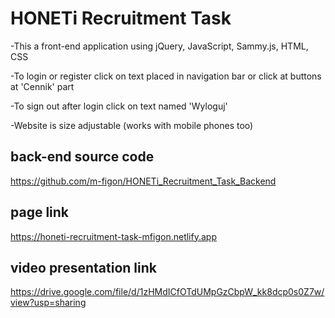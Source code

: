 # HONETi Recruitment Task

-This a front-end application using jQuery, JavaScript, Sammy.js, HTML, CSS

-To login or register click on text placed in navigation bar or click at buttons at 'Cennik' part

-To sign out after login click on text named 'Wyloguj'

-Website is size adjustable (works with mobile phones too)

## back-end source code

https://github.com/m-figon/HONETi_Recruitment_Task_Backend

## page link

https://honeti-recruitment-task-mfigon.netlify.app

## video presentation link

https://drive.google.com/file/d/1zHMdICfOTdUMpGzCbpW_kk8dcp0s0Z7w/view?usp=sharing
